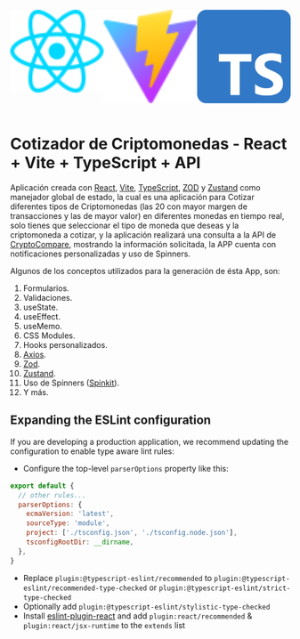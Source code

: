 <div style="display: flex; justify-content: space-between;">
  <p align="center">
    <a href="https://react.dev/" target="blank"><img src="public/react.svg" width="200" alt="React Logo"/></a>
  </p>
  
  <p align="center">
    <a href="https://vitejs.dev/" target="blank"><img src="public/vite.svg" width="200" alt="Vite Logo"/></a>
  </p>

  <p align="center">
    <a href="https://www.typescriptlang.org/" target="blank"><img src="public/typescript.svg" width="200" alt="TypeScript Logo"/></a>
  </p>
</div>

# Cotizador de Criptomonedas - React + Vite + TypeScript + API

Aplicación creada con [React](https://react.dev/), [Vite](https://vitejs.dev/), [TypeScript](https://www.typescriptlang.org/), [ZOD](https://zod.dev/) y [Zustand](https://www.npmjs.com/package/zustand) como manejador global de estado, la cual es una aplicación para Cotizar diferentes tipos de Criptomonedas (las 20 con mayor margen de transacciones y las de mayor valor) en diferentes monedas en tiempo real, solo tienes que seleccionar el tipo de moneda que deseas y la criptomoneda a cotizar, y la aplicación realizará una consulta a la API de [CryptoCompare](https://www.cryptocompare.com), mostrando la información solicitada, la APP cuenta con notificaciones personalizadas y uso de Spinners.

Algunos de los conceptos utilizados para la generación de ésta App, son:

1. Formularios.
2. Validaciones.
3. useState.
4. useEffect.
5. useMemo.
6. CSS Modules.
7. Hooks personalizados.
8. [Axios](https://www.npmjs.com/package/axios).
9. [Zod](https://www.npmjs.com/package/zod).
10. [Zustand](https://www.npmjs.com/package/zustand).
11. Uso de Spinners ([Spinkit](https://tobiasahlin.com/spinkit/)).
12. Y más.


## Expanding the ESLint configuration

If you are developing a production application, we recommend updating the configuration to enable type aware lint rules:

- Configure the top-level `parserOptions` property like this:

```js
export default {
  // other rules...
  parserOptions: {
    ecmaVersion: 'latest',
    sourceType: 'module',
    project: ['./tsconfig.json', './tsconfig.node.json'],
    tsconfigRootDir: __dirname,
  },
}
```

- Replace `plugin:@typescript-eslint/recommended` to `plugin:@typescript-eslint/recommended-type-checked` or `plugin:@typescript-eslint/strict-type-checked`
- Optionally add `plugin:@typescript-eslint/stylistic-type-checked`
- Install [eslint-plugin-react](https://github.com/jsx-eslint/eslint-plugin-react) and add `plugin:react/recommended` & `plugin:react/jsx-runtime` to the `extends` list
